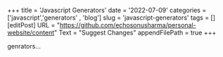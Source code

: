 +++
title = 'Javascript Generators'
date = '2022-07-09'
categories = ['javascript','generators' , 'blog']
slug = 'javascript-generators'
tags = []
[editPost]
URL = "https://github.com/echosonusharma/personal-website/content"
Text = "Suggest Changes"
appendFilePath = true
+++

genrators...
